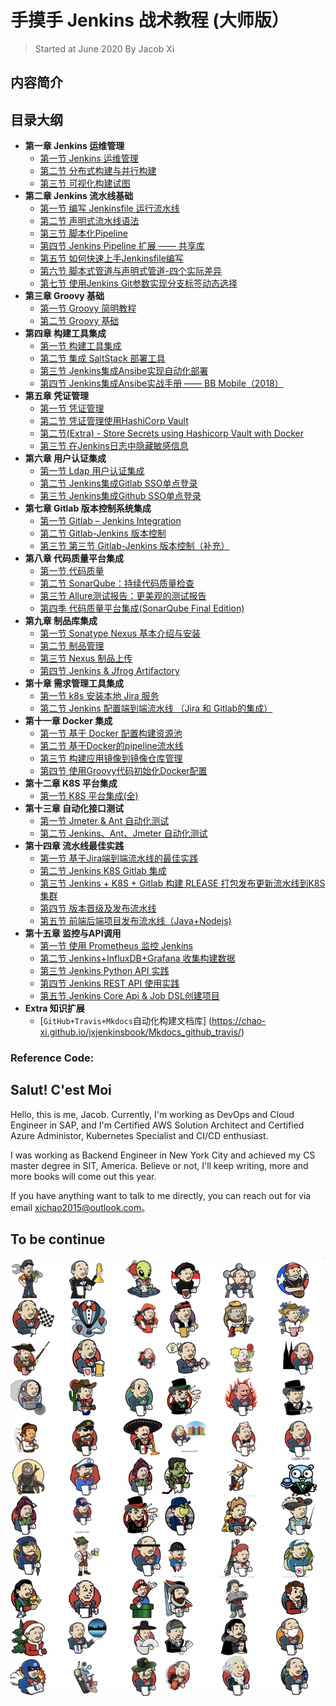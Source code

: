 # 手摸手 Jenkins 战术教程 (大师版）

> Started at June 2020 By Jacob Xi

## 内容简介


## 目录大纲

* **第一章 Jenkins 运维管理**
	* [第一节 Jenkins 运维管理](https://chao-xi.github.io/jxjenkinsbook/jk_chapter1/)
	* [第二节 分布式构建与并行构建](https://chao-xi.github.io/jxjenkinsbook/jk_chapter1_2/)
	* [第三节 可视化构建试图](https://chao-xi.github.io/jxjenkinsbook/jk_chapter1_3/)
* **第二章 Jenkins 流水线基础**
	* [第一节 编写 Jenkinsfile 运行流水线](https://chao-xi.github.io/jxjenkinsbook/chap2/1chap2_Jenkinsfile/) 
	* [第二节 声明式流水线语法](https://chao-xi.github.io/jxjenkinsbook/chap2/2chap2_declarative_pipeline/)
	* [第三节 脚本化Pipeline](https://chao-xi.github.io/jxjenkinsbook/chap2/3chap2_script_pipeline/)
	* [第四节 Jenkins Pipeline 扩展 —— 共享库](https://chao-xi.github.io/jxjenkinsbook/chap2/4chap2_sharedlib/)
	* [第五节 如何快速上手Jenkinsfile编写](https://chao-xi.github.io/jxjenkinsbook/chap2/5chap2_quick_jenkinsfile/)
	* [第六节 脚本式管道与声明式管道-四个实际差异](https://chao-xi.github.io/jxjenkinsbook/chap2/6chap2_pipe_vs_dec/)
	* [第七节 使用Jenkins Git参数实现分支标签动态选择](https://chao-xi.github.io/jxjenkinsbook/chap2/7chap2_jenkins_git/)
* **第三章 Groovy 基础**
	* [第一节 Groovy 简明教程](https://chao-xi.github.io/jxjenkinsbook/chap3/1chap3_groovy_basic/) 
	* [第二节 Groovy 基础](https://chao-xi.github.io/jxjenkinsbook/chap3/2chap3_groovy_basic2/)
* **第四章 构建工具集成**
	* [第一节 构建工具集成](https://chao-xi.github.io/jxjenkinsbook/chap4/1chp4_tools1/) 
	* [第二节 集成 SaltStack 部署工具](https://chao-xi.github.io/jxjenkinsbook/chap4/2chp4_tools2/)
	* [第三节 Jenkins集成Ansibe实现自动化部署](https://chao-xi.github.io/jxjenkinsbook/chap4/3chp4_tools3/)
	* [第四节 Jenkins集成Ansibe实战手册 —— BB Mobile（2018）](https://chao-xi.github.io/jxjenkinsbook/chap4/4chp4_tools4/)
* **第五章 凭证管理**
	* [第一节 凭证管理](https://chao-xi.github.io/jxjenkinsbook/chap5/1chap5_cred1/) 
	* [第二节 凭证管理使用HashiCorp Vault](https://chao-xi.github.io/jxjenkinsbook/chap5/2chap5_vault/)
	* [第二节(Extra) - Store Secrets using Hashicorp Vault with Docker](https://chao-xi.github.io/jxjenkinsbook/chap5/3docker_valut/)
	* [第三节 在Jenkins日志中隐藏敏感信息](https://chao-xi.github.io/jxjenkinsbook/chap5/4docker_mask/)
* **第六章 用户认证集成**
	* [第一节 Ldap 用户认证集成](https://chao-xi.github.io/jxjenkinsbook/chap6/1chap6_ldap/)
	* [第二节 Jenkins集成Gitlab SSO单点登录](https://chao-xi.github.io/jxjenkinsbook/chap6/2chap6_gitlab/)
	* [第三节 Jenkins集成Github SSO单点登录](https://chao-xi.github.io/jxjenkinsbook/chap6/3chap6_github/)
* **第七章 Gitlab 版本控制系统集成**
	* [第一节 Gitlab – Jenkins Integration](https://chao-xi.github.io/jxjenkinsbook/chap7/1chap7_gitlab_connect/)
	* [第二节 Gitlab-Jenkins 版本控制](https://chao-xi.github.io/jxjenkinsbook/chap7/2chap7_gitlab_pipeline/)
	* [第三节 第三节 Gitlab-Jenkins 版本控制（补充）](https://chao-xi.github.io/jxjenkinsbook/chap7/3chap7_gitlab_pipeline_extra/)
* **第八章 代码质量平台集成**
	* [第一节 代码质量](https://chao-xi.github.io/jxjenkinsbook/chap8/1chap8_code_quality/)
	* [第二节 SonarQube：持续代码质量检查](https://chao-xi.github.io/jxjenkinsbook/chap8/2chap8_code_quality_sonarqube/)
	* [第三节 Allure测试报告：更美观的测试报告](https://chao-xi.github.io/jxjenkinsbook/chap8/3chap8_code_quality_allure/)
	* [第四季 代码质量平台集成(SonarQube Final Edition)](https://chao-xi.github.io/jxjenkinsbook/chap8/4chap8_code_quality_integration/)
* **第九章 制品库集成**
	* [第一节 Sonatype Nexus 基本介绍与安装](https://chao-xi.github.io/jxjenkinsbook/chap9/chap9_artifact0/) 
	* [第二节 制品管理](https://chao-xi.github.io/jxjenkinsbook/chap9/chap9_artifact1/)
	* [第三节 Nexus 制品上传](https://chao-xi.github.io/jxjenkinsbook/chap9/chap9_artifact2/)
	* [第四节 Jenkins & Jfrog Artifactory](https://chao-xi.github.io/jxjenkinsbook/chap9/chap9_artifact3/)
* **第十章 需求管理工具集成**
	* [第一节 k8s 安装本地 Jira 服务](https://chao-xi.github.io/jxjenkinsbook/chap10/1chap10_jira_install/) 
	* [第二节 Jenkins 配置端到端流水线 （Jira 和 Gitlab的集成）](https://chao-xi.github.io/jxjenkinsbook/chap10/2chap10_jira_gilab/)
* **第十一章 Docker 集成**
	* [第一节 基于 Docker 配置构建资源池](https://chao-xi.github.io/jxjenkinsbook/chap11/1Docker_agents/) 
	* [第二节 基于Docker的pipeline流水线](https://chao-xi.github.io/jxjenkinsbook/chap11/2Docker_pipeline/)
	* [第三节 构建应用镜像到镜像仓库管理](https://chao-xi.github.io/jxjenkinsbook/chap11/3Docker_registry/)
	* [第四节 使用Groovy代码初始化Docker配置](https://chao-xi.github.io/jxjenkinsbook/chap11/4Docker_groovy/)
* **第十二章 K8S 平台集成**
	* [第一节 K8S 平台集成(全)](https://chao-xi.github.io/jxjenkinsbook/chap12/1k8s_install/)
* **第十三章 自动化接口测试**
	* [第一节 Jmeter & Ant 自动化测试](https://chao-xi.github.io/jxjenkinsbook/chap13/1jmeter/)
	* [第二节 Jenkins、Ant、Jmeter 自动化测试](https://chao-xi.github.io/jxjenkinsbook/chap13/2jenkins_jmeter/)
* **第十四章 流水线最佳实践**
	* [第一节 基于Jira端到端流水线的最佳实践](https://chao-xi.github.io/jxjenkinsbook/chap14/1JIRA_JEN_K8S/)
	* [第二节 Jenkins K8S Gitlab 集成](https://chao-xi.github.io/jxjenkinsbook/chap14/2JEN_K8S_API/)
	* [第三节 Jenkins + K8S + Gitlab 构建 RLEASE 打包发布更新流水线到K8S集群](https://chao-xi.github.io/jxjenkinsbook/chap14/3Jen_k8s_pipeline/)
	* [第四节 版本晋级及发布流水线](https://chao-xi.github.io/jxjenkinsbook/chap14/4Jen_update_deploy_pip/)
	* [第五节 前端后端项目发布流水线（Java+Nodejs)](https://chao-xi.github.io/jxjenkinsbook/chap14/5back_front_pipeline/)
* **第十五章 监控与API调用**
	* [第一节 使用 Prometheus 监控 Jenkins](https://chao-xi.github.io/jxjenkinsbook/chap15/1Jenkins_Prometheus/)
	* [第二节 Jenkins+InfluxDB+Grafana 收集构建数据](https://chao-xi.github.io/jxjenkinsbook/chap15/2Jenkins_InfluxDB_Grafana/)
	* [第三节 Jenkins Python API 实践](https://chao-xi.github.io/jxjenkinsbook/chap15/3Jenkins_python_API/)
	* [第四节 Jenkins REST API 使用实践](https://chao-xi.github.io/jxjenkinsbook/chap15/4Jenkins_REST_API/)
	* [第五节 Jenkins Core Api & Job DSL创建项目](https://chao-xi.github.io/jxjenkinsbook/chap15/5Jenkins_DSL/)
* **Extra 知识扩展**
	* [`GitHub+Travis+Mkdocs`自动化构建文档库] (https://chao-xi.github.io/jxjenkinsbook/Mkdocs_github_travis/)

### Reference Code:



## Salut! C'est Moi

Hello, this is me, Jacob. Currently, I'm working as DevOps and Cloud Engineer in SAP, and I'm Certified AWS Solution Architect and Certified Azure Administor, Kubernetes Specialist and CI/CD enthusiast. 

I was working as Backend Engineer in New York City and achieved my CS master degree in SIT, America. Believe or not, I'll keep writing, more and more books will come out this year. 

If you have anything want to talk to me directly, you can reach out for via email xichao2015@outlook.com。


## To be continue



![Alt Image Text](images/indx1_1.png "Body image")
